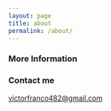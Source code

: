 ```yaml
---
layout: page
title: about
permalink: /about/
---
```




### More Information


### Contact me

[victorfranco482@gmail.com](mailto:victorfranco482@gmail.com)
